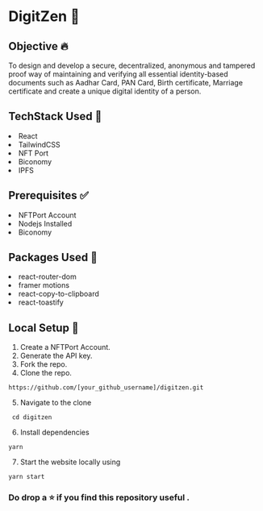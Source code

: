 # DigitZen 🧐
## Objective :fire:
To design and develop a secure, decentralized, anonymous and tampered proof way of maintaining and verifying all essential identity-based documents such as Aadhar Card, PAN Card, Birth certificate, Marriage certificate and create a unique digital identity of a person.

## TechStack Used 🎯
<li>React</li>
<li>TailwindCSS</li>
<li>NFT Port</li><li>Biconomy</li>
<li>IPFS</li>

## Prerequisites ✅
<li>NFTPort Account</li>
<li>Nodejs Installed</li>
<li>Biconomy</li>

## Packages Used :open_file_folder:
<li>react-router-dom</li>
<li>framer motions</li>
<li>react-copy-to-clipboard</li>
<li>react-toastify</li>

## Local Setup 🚧
1. Create a NFTPort Account.
2. Generate the API key.
3. Fork the repo.
4. Clone the repo.
```
https://github.com/[your_github_username]/digitzen.git
```
5. Navigate to the clone
```
 cd digitzen
 ```
6. Install dependencies
 ```
 yarn
 ```
7. Start the website locally using
 ```
 yarn start
 ```
 
 ### Do drop a :star: if you find this repository useful . 


